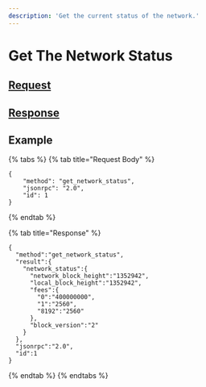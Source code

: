 ```yaml
---
description: 'Get the current status of the network.'
---
```


# Get The Network Status

## [Request](../../../full-service/src/json_rpc/v2/api/request.rs#L40)

## [Response](../../../full-service/src/json_rpc/v2/api/response.rs#L41)

## Example

{% tabs %}
{% tab title="Request Body" %}
```text
{
    "method": "get_network_status",
    "jsonrpc": "2.0",
    "id": 1
}
```
{% endtab %}

{% tab title="Response" %}
```text
{
  "method":"get_network_status",
  "result":{
    "network_status":{
      "network_block_height":"1352942",
      "local_block_height":"1352942",
      "fees":{
        "0":"400000000",
        "1":"2560",
        "8192":"2560"
      },
      "block_version":"2"
    }
  },
  "jsonrpc":"2.0",
  "id":1
}
```
{% endtab %}
{% endtabs %}

